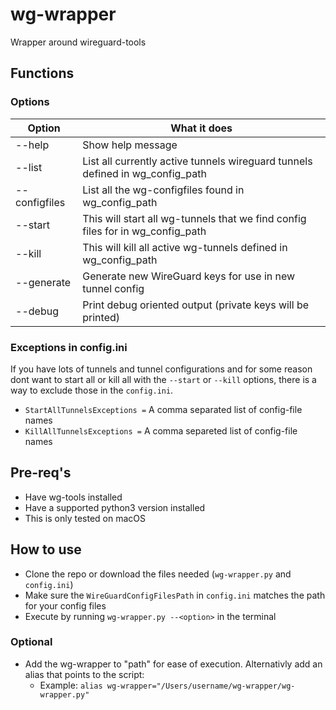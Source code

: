 # wg-wrapper
Wrapper around wireguard-tools

## Functions

### Options
| Option        | What it does                                                                  |
|---------------|-------------------------------------------------------------------------------|
| --help        | Show help message                                                             |
| --list        | List all currently active tunnels wireguard tunnels defined in wg_config_path |
| --configfiles | List all the wg-configfiles found in wg_config_path                           |
| --start       | This will start all wg-tunnels that we find config files for in wg_config_path|
| --kill        | This will kill all active wg-tunnels defined in wg_config_path                |
| --generate    | Generate new WireGuard keys for use in new tunnel config                      |
| --debug       | Print debug oriented output (private keys will be printed)                    |

### Exceptions in config.ini
If you have lots of tunnels and tunnel configurations and for some reason dont want to start all or kill all with the `--start` or `--kill` options, there is a way to exclude those in the `config.ini`.
* `StartAllTunnelsExceptions =` A comma separated list of config-file names
* `KillAllTunnelsExceptions =` A comma separeted list of config-file names

## Pre-req's
* Have wg-tools installed
* Have a supported python3 version installed
* This is only tested on macOS

## How to use
* Clone the repo or download the files needed (`wg-wrapper.py` and `config.ini`)
* Make sure the `WireGuardConfigFilesPath` in `config.ini` matches the path for your config files
* Execute by running `wg-wrapper.py --<option>` in the terminal

### Optional
* Add the wg-wrapper to "path" for ease of execution. Alternativly add an alias that points to the script:
    * Example: `alias wg-wrapper="/Users/username/wg-wrapper/wg-wrapper.py"`